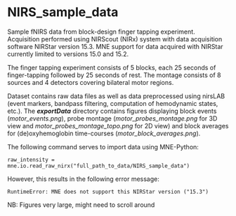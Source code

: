 # NIRS_sample_data
Sample fNIRS data from block-design finger tapping experiment. Acquisition performed using NIRScout (NIRx) system with data acquisition software NIRStar version 15.3.
MNE support for data acquired with NIRStar currently limited to versions 15.0 and 15.2.

The finger tapping experiment consists of 5 blocks, each 25 seconds of finger-tapping followed by 25 seconds of rest. The montage consists of 8 sources and 4 detectors covering bilateral motor regions.

Dataset contains raw data files as well as data preprocessed using nirsLAB (event markers, bandpass filtering, computation of hemodynamic states, etc.).
The ***exportData*** directory contains figures displaying block events (*motor_events.png*), probe montage (*motor_probes_montage.png* for 3D view and *motor_probes_montage_topo.png* for 2D view) and block averages for (de)oxyhemoglobin time-courses (*motor_block_averages.png*).

The following command serves to import data using MNE-Python:

    raw_intensity = mne.io.read_raw_nirx("full_path_to_data/NIRS_sample_data")

However, this results in the following error message:

    RuntimeError: MNE does not support this NIRStar version ("15.3")

NB: Figures very large, might need to scroll around

